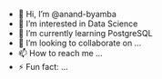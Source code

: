 - 👋 Hi, I’m @anand-byamba
- 👀 I’m interested in Data Science
- 🌱 I’m currently learning PostgreSQL
- 💞️ I’m looking to collaborate on ...
- 📫 How to reach me ...
- ⚡ Fun fact: ...

<!---
anand-byamba/anand-byamba is a ✨ special ✨ repository because its `README.md` (this file) appears on your GitHub profile.
You can click the Preview link to take a look at your changes.
--->
